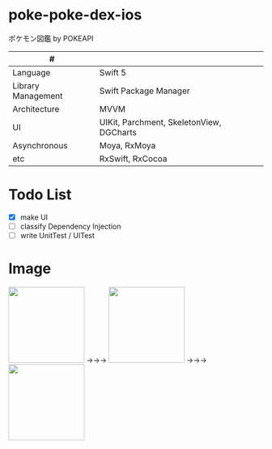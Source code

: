 # poke-poke-dex-ios
ポケモン図鑑 by POKEAPI 

| # | |
| ---- | ---- |
| Language| Swift 5 |
| Library Management | Swift Package Manager |
| Architecture | MVVM |
| UI | UIKit, Parchment, SkeletonView, DGCharts |
| Asynchronous | Moya, RxMoya |
| etc | RxSwift, RxCocoa |

# Todo List
- [x] make UI 
- [ ] classify Dependency Injection
- [ ] write UnitTest / UITest

# Image
<img width=150 src="https://github.com/kuskyst/poke-poke-dex-ios/assets/126965999/21025d76-4361-4a25-afe7-ff8c4d46f545">
→→→
<img width=150 src="https://github.com/kuskyst/poke-poke-dex-ios/assets/126965999/48d5091b-b7a2-414c-86e0-28e3d9b4d6d6">
→→→
<img width=150 src="https://github.com/kuskyst/poke-poke-dex-ios/assets/126965999/2b2b4257-f37c-4fde-a276-617bff09edde">
